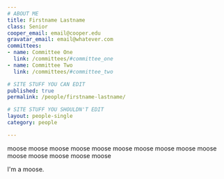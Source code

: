 ```yaml
---
# ABOUT ME
title: Firstname Lastname
class: Senior
cooper_email: email@cooper.edu
gravatar_email: email@whatever.com
committees:
- name: Committee One
  link: /committees/#committee_one
- name: Committee Two
  link: /committees/#committee_two

# SITE STUFF YOU CAN EDIT
published: true
permalink: /people/firstname-lastname/

# SITE STUFF YOU SHOULDN'T EDIT
layout: people-single
category: people

---
```


moose moose moose moose moose
moose moose moose moose
moose moose moose
moose moose
moose 

I'm a moose.